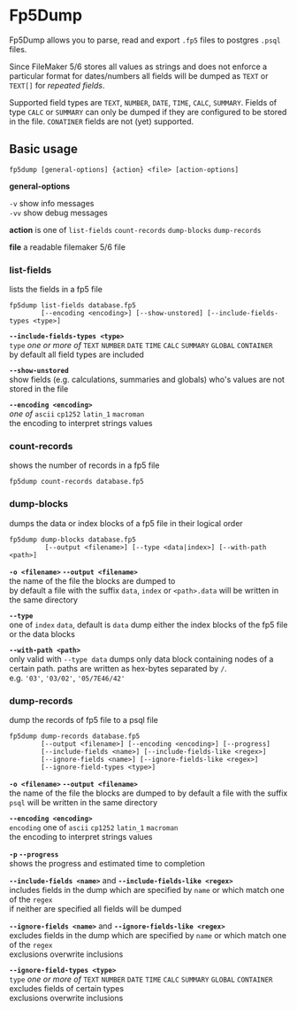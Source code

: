 # Fp5Dump

Fp5Dump allows you to parse, read and export `.fp5` files to postgres `.psql` files.
 
Since FileMaker 5/6 stores all values as strings and does not enforce a particular 
format for dates/numbers all fields will be dumped as `TEXT` or `TEXT[]` for *repeated fields*.

Supported field types are `TEXT`, `NUMBER`, `DATE`, `TIME`, `CALC`, `SUMMARY`. Fields of type 
`CALC` or `SUMMARY` can only be dumped if they are configured to be stored in the file.
`CONATINER` fields are not (yet) supported. 

## Basic usage

`fp5dump [general-options] {action} <file> [action-options]`

**general-options**

`-v` show info messages  
`-vv` show debug messages 

**action** is one of `list-fields` `count-records` `dump-blocks` `dump-records`

**file** a readable filemaker 5/6 file

 
### list-fields

lists the fields in a fp5 file

```
fp5dump list-fields database.fp5 
        [--encoding <encoding>] [--show-unstored] [--include-fields-types <type>]
```

**`--include-fields-types <type>`**  
`type` *one or more of* `TEXT` `NUMBER` `DATE` `TIME` `CALC` `SUMMARY` `GLOBAL` `CONTAINER`  
by default all field types are included

**`--show-unstored`**  
show fields (e.g. calculations, summaries and globals) who's values are not stored in the file

**`--encoding <encoding>`**  
*one of* `ascii` `cp1252` `latin_1` `macroman`  
the encoding to interpret strings values 

 
### count-records

shows the number of records in a fp5 file

`fp5dump count-records database.fp5`

 
### dump-blocks

dumps the data or index blocks of a fp5 file in their logical order

```
fp5dump dump-blocks database.fp5 
         [--output <filename>] [--type <data|index>] [--with-path <path>]
```

**`-o <filename>` `--output <filename>`**  
the name of the file the blocks are dumped to  
by default a file with the suffix `data`, `index` or `<path>.data` will be written in the same directory

**`--type`**  
one of `index` `data`, default is `data`
dump either the index blocks of the fp5 file or the data blocks

**`--with-path <path>`**  
only valid with `--type data` 
dumps only data block containing nodes of a certain path. paths are written as hex-bytes separated by `/`.  
e.g. `'03'`, `'03/02'`, `'05/7E46/42'`  

 
### dump-records

dump the records of fp5 file to a psql file

```
fp5dump dump-records database.fp5 
        [--output <filename>] [--encoding <encoding>] [--progress]
        [--include-fields <name>] [--include-fields-like <regex>] 
        [--ignore-fields <name>] [--ignore-fields-like <regex>] 
        [--ignore-field-types <type>]
```

**`-o <filename>` `--output <filename>`**  
the name of the file the blocks are dumped to
by default a file with the suffix `psql` will be written in the same directory

**`--encoding <encoding>`**  
`encoding` one of `ascii` `cp1252` `latin_1` `macroman`  
the encoding to interpret strings values 

**`-p` `--progress`**  
shows the progress and estimated time to completion

**`--include-fields <name>`** and **`--include-fields-like <regex>`**  
includes fields in the dump which are specified by `name` or which match one of the `regex`  
if neither are specified all fields will be dumped 

**`--ignore-fields <name>`** and **`--ignore-fields-like <regex>`**  
excludes fields in the dump which are specified by `name` or which match one of the `regex`  
exclusions overwrite inclusions

**`--ignore-field-types <type>`**  
`type` *one or more of* `TEXT` `NUMBER` `DATE` `TIME` `CALC` `SUMMARY` `GLOBAL` `CONTAINER`  
excludes fields of certain types  
exclusions overwrite inclusions
